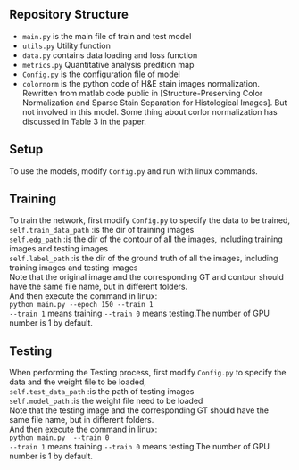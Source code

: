 
## Repository Structure

- `main.py` is the main file of train and test model
- `utils.py` Utility function
- `data.py` contains data loading and loss function
- `metrics.py` Quantitative analysis predition map
- `Config.py`  is the configuration file of model
- `colornorm` is the python code of H&E stain images normalization. Rewritten from matlab code public in [Structure-Preserving Color Normalization and Sparse Stain Separation for Histological Images]. But not involved in this model. Some thing about corlor normalization has discussed in Table 3 in the paper.


## Setup 

To use the models, modify `Config.py` and run with linux commands. 

## Training 

To train the network, first modify `Config.py` to specify the data to be trained,  <br/>
`self.train_data_path`  :is the dir of training images <br/>
`self.edg_path`         :is the dir of the contour of all the images, including training images and testing images <br/>
`self.label_path`       :is the dir of the ground truth of all the images, including training images and testing images <br/>
Note that the original image and the corresponding GT and contour should have the same file name, but in different folders. <br/>
And then execute the command in linux: <br/>
`python main.py --epoch 150 --train 1` <br/>
`--train 1` means training `--train 0` means testing.The number of GPU number is 1 by default.

## Testing 

When performing the Testing process, first modify `Config.py` to specify the data and the weight file to be loaded, <br/>
`self.test_data_path`  :is the path of testing images <br/>
`self.model_path`      :is the weight file need to be loaded <br/>
Note that the testing image and the corresponding GT should have the same file name, but in different folders. <br/>
And then execute the command in linux: <br/>
`python main.py  --train 0` <br/>
`--train 1` means training `--train 0` means testing.The number of GPU number is 1 by default. <br/>

